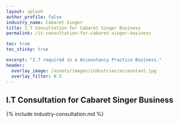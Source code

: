 ```yaml
---
layout: splash 
author_profile: false 
industry_name: Cabaret Singer
title: I.T Consultation for Cabaret Singer Business
permalink: /it-consultation-for-cabaret-singer-business

toc: true
toc_sticky: true

excerpt: "I.T required in a Accountancy Practice Business."
header:
  overlay_image: /assets/images/industries/accountant.jpg
  overlay_filter: 0.5 
---
```


## I.T Consultation for Cabaret Singer Business

{% include industry-consultation.md %}
